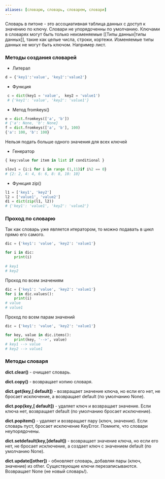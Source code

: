 ```yaml
---
aliases: [словарю, словарь, словарем, словари]
---
```


Словарь в питоне - это ассоциативная таблица данных с доступ к значению по ключу. Словари не упорядоченны по умолчанию. Ключами в словарях могут быть только неизменяемые [[Типы данных|типы данных]], такие как целые числа, строки, кортежи. Изменяемые типы данных не могут быть ключом. Например лист.

### Методы создания словарей
* Литерал
 ```py
d = {'key1':'value', 'key2':'value2'}
```
* Функция
```py
 c = dict(key1 = 'value',  key2 = 'value1')
 # {'key1': 'value', 'key2': 'value1'}
 ```
* Метод fromkeys()
```py
e = dict.fromkeys(['a', 'b'])
# {'a': None, 'b': None}
f = dict.fromkeys(['a', 'b'], 100)
{'a': 100, 'b': 100}
```
Нельзя подать больше одного значения для всех ключей

* Генератор
```py
{ key:value for item in list if conditional }

slov1 = {i:i for i in range (1,11)if i%2 == 0}
# {2: 2, 4: 4, 6: 6, 8: 8, 10: 10}
```
* Функция zip()
```py
l1 = ['key1', 'key2']
l2 = ['value1', 'value2']
d1 = dict(zip(l1, l2))
# {'key1': 'value1', 'key2': 'value2'}
```

### Проход по словарю
Так как словарь уже является итератором, то можно подавать в цикл прямо его самого.
```py
dic = {'key1': 'value', 'key2': 'value1'}

for i in dic:
    print(i)
	
# key1
# key2
```

Проход по всем значениям
```py
dic = {'key1': 'value', 'key2': 'value1'}
for i in dic.values():
    print(i)
# value
# value1
```

Проход по всем парам значений
```py
dic = {'key1': 'value', 'key2': 'value1'}

for key, value in dic.items():
    print(key, '-->', value)
# key1 --> value
# key2 --> value1
```

### Методы словаря
**dict.clear()** - очищает словарь.

**dict.copy()** - возвращает копию словаря.

**dict.get(key,\[ default\])** - возвращает значение ключа, но если его нет, не бросает исключение, а возвращает default (по умолчанию None).

**dict.pop(key,\[ default\])** - удаляет ключ и возвращает значение. Если ключа нет, возвращает default (по умолчанию бросает исключение).

**dict.popitem()** - удаляет и возвращает пару (ключ, значение). Если словарь пуст, бросает исключение KeyError. Помните, что словари неупорядочены.

**dict.setdefault(key,\[default\])** - возвращает значение ключа, но если его нет, не бросает исключение, а создает ключ с значением default (по умолчанию None).

**dict.update(\[other\])** - обновляет словарь, добавляя пары (ключ, значение) из other. Существующие ключи перезаписываются. Возвращает None (не новый словарь!).